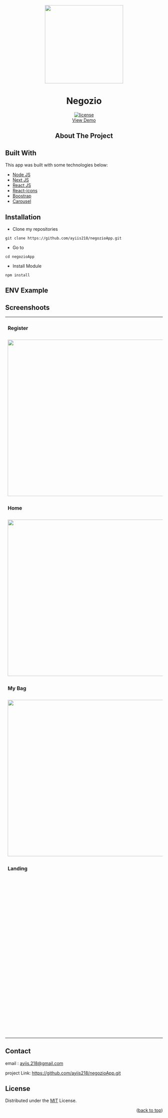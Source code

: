 
<!-- PROJECT LOGO -->

<div align="center">

<img src="https://i.postimg.cc/KzprWNzq/shopping-bag-1.png" align="center" width="250" height="auto" />
  <h1>Negozio</h1>
  
  [![license](https://img.shields.io/github/license/dec0dOS/amazing-github-template.svg?style=flat-square)](LICENSE)
  </br>
   <a href="https://negozioapp.netlify.app/">View Demo</a>
  <h2>About The Project</h2>
</div>

## Built With
This app was built with some technologies below:
- [Node JS](https://nodejs.org/en/)
- [Next JS](https://nextjs.org/)
- [React JS](https://reactjs.com/)
- [React-icons](https://react-icons.github.io/react-icons/)
- [Boostrap](https://getbootstrap.com/)
- [Carousel](https://www.npmjs.com/package/react-multi-carousel)

## Installation

- Clone my repositories
```
git clone https://github.com/ayiis218/negozioApp.git
```

- Go to
```
cd negozioApp
```

- Install Module
```
npm install
```

## ENV Example


## Screenshoots

<p align="center" display=flex>

<table>

<tr>
<td><h4 style="margin-buttom:8px">Register</h4></td>
<td><h4 style="margin-buttom:8px">Login</h4></td>
</tr>
<tr>
<td><image src="https://i.postimg.cc/y8QTD5mp/registerblja.png" alt="" width=500></td>
<td><image src="https://i.postimg.cc/s2PD6FTw/lgnblja.png" alt="" width=500/></td>
</tr>
<tr>
<td><h4 style="margin-buttom:8px">Home</h4></td>
<td><h4 style="margin-buttom:8px">popular</h4></td>

</tr>
<tr>
<td><image src="https://i.postimg.cc/K8D8QSqQ/profileblja.png" alt="" width=500></td>
<td><image src="https://i.postimg.cc/s2PD6FTw/lgnblja.png" alt="" width=500/></td>
</tr>
</tr>
<tr>
<td><h4 style="margin-buttom:8px">My Bag</h4></td>
<td><h4 style="margin-buttom:8px">\Checkout</h4></td>
</tr>
<tr>
<td><image src="https://i.postimg.cc/RVnmp5FK/bag.png" alt="" width=500></td>
<td><image src="https://i.postimg.cc/D09930Zs/checkout.png" alt="" width=500/></td>
</tr>
<tr>
<td><h4 style="margin-buttom:8px">Landing</h4></td>
<td><h4 style="margin-buttom:8px">Home</h4></td>

</tr>
<tr>
<td></td>
<td><image src="https://i.postimg.cc/0QpWKn26/page-inlogin.png" alt="" width=500></td>
</tr>
</table>

## Contact

email : ayiis.218@gmail.com

project Link: https://github.com/ayiis218/negozioApp.git

## License
Distributed under the [MIT](/LICENSE) License.
<p align="right">(<a href="#top">back to top</a>)</p>
